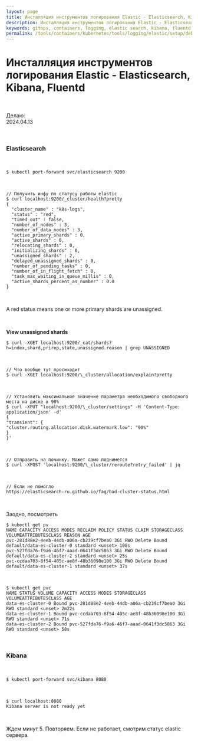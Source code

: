 ```yaml
---
layout: page
title: Инсталляция инструментов логирования Elastic - Elasticsearch, Kibana, Fluentd
description: Инсталляция инструментов логирования Elastic - Elasticsearch, Kibana, Fluentd
keywords: gitops, containers, logging, elastic search, kibana, fluentd
permalink: /tools/containers/kubernetes/tools/logging/elastic/setup/debug/
---
```


# Инсталляция инструментов логирования Elastic - Elasticsearch, Kibana, Fluentd

<br/>

Делаю:  
2024.04.13

<br/>

### Elasticsearch

<br/>

```
$ kubectl port-forward svc/elasticsearch 9200
```

<br/>

```
// Получить инфу по статусу работы elastic
$ curl localhost:9200/_cluster/health?pretty
{
  "cluster_name" : "k8s-logs",
  "status" : "red",
  "timed_out" : false,
  "number_of_nodes" : 3,
  "number_of_data_nodes" : 3,
  "active_primary_shards" : 0,
  "active_shards" : 0,
  "relocating_shards" : 0,
  "initializing_shards" : 0,
  "unassigned_shards" : 2,
  "delayed_unassigned_shards" : 0,
  "number_of_pending_tasks" : 0,
  "number_of_in_flight_fetch" : 0,
  "task_max_waiting_in_queue_millis" : 0,
  "active_shards_percent_as_number" : 0.0
}
```

<br/>

A red status means one or more primary shards are unassigned.

<br/>

**View unassigned shards**

```
$ curl -XGET localhost:9200/_cat/shards?h=index,shard,prirep,state,unassigned.reason | grep UNASSIGNED
```

<br/>

```
// Что вообще тут просиходит
$ curl -XGET localhost:9200/\_cluster/allocation/explain?pretty
```

<br/>

```
// Установить максимальное значение параметра необходимого свободного места на диске в 90%
$ curl -XPUT "localhost:9200/\_cluster/settings" -H 'Content-Type: application/json' -d'
{
"transient": {
"cluster.routing.allocation.disk.watermark.low": "90%"
}
}'
```

<br/>

```
// Отправить на починку. Может само поднимется
$ curl -XPOST 'localhost:9200/\_cluster/reroute?retry_failed' | jq
```

<br/>

```
// Если не помогло
https://elasticsearch-ru.github.io/faq/bad-cluster-status.html
```

<br/>

Заодно, посмотреть

```
$ kubectl get pv
NAME CAPACITY ACCESS MODES RECLAIM POLICY STATUS CLAIM STORAGECLASS VOLUMEATTRIBUTESCLASS REASON AGE
pvc-281d88e2-4eeb-44db-a06a-cb239cf7bea0 3Gi RWO Delete Bound default/data-es-cluster-0 standard <unset> 108s
pvc-527fda76-f9a6-46f7-aaad-0641f3dc5863 3Gi RWO Delete Bound default/data-es-cluster-2 standard <unset> 25s
pvc-ccdaa703-8f54-405c-ae8f-48b36098e100 3Gi RWO Delete Bound default/data-es-cluster-1 standard <unset> 37s
```

<br/>

```
$ kubectl get pvc
NAME STATUS VOLUME CAPACITY ACCESS MODES STORAGECLASS VOLUMEATTRIBUTESCLASS AGE
data-es-cluster-0 Bound pvc-281d88e2-4eeb-44db-a06a-cb239cf7bea0 3Gi RWO standard <unset> 2m22s
data-es-cluster-1 Bound pvc-ccdaa703-8f54-405c-ae8f-48b36098e100 3Gi RWO standard <unset> 71s
data-es-cluster-2 Bound pvc-527fda76-f9a6-46f7-aaad-0641f3dc5863 3Gi RWO standard <unset> 58s
```

<br/>

### Kibana

<br/>

```
$ kubectl port-forward svc/kibana 8080
```

<br/>

```
$ curl localhost:8080
Kibana server is not ready yet
```

<br/>

Ждем минут 5. Повторяем. Если не работает, смотрим статус elastic сервера.
